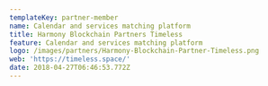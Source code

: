 ```yaml
---
templateKey: partner-member
name: Calendar and services matching platform
title: Harmony Blockchain Partners Timeless
feature: Calendar and services matching platform
logo: /images/partners/Harmony-Blockchain-Partner-Timeless.png
web: 'https://timeless.space/'
date: 2018-04-27T06:46:53.772Z
---
```


